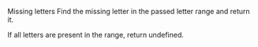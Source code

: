 Missing letters
Find the missing letter in the passed letter range and return it.

If all letters are present in the range, return undefined.
